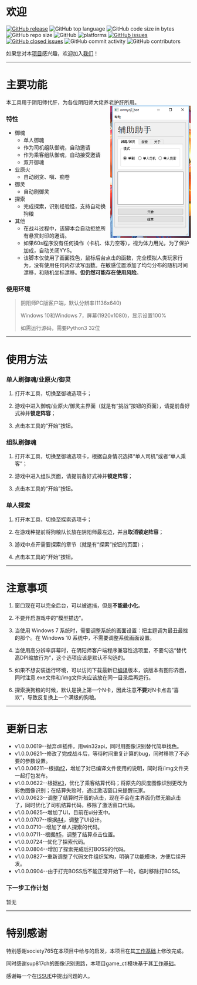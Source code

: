 # 欢迎

[![GitHub release](https://img.shields.io/github/release/academicdog/onmyoji_bot)](https://github.com/AcademicDog/onmyoji_bot/releases) ![GitHub top language](https://img.shields.io/github/languages/top/academicdog/onmyoji_bot) ![GitHub code size in bytes](https://img.shields.io/github/languages/code-size/academicdog/onmyoji_bot) ![GitHub repo size](https://img.shields.io/github/repo-size/academicdog/onmyoji_bot) ![GitHub](https://img.shields.io/github/license/academicdog/onmyoji_bot)
![platforms](https://img.shields.io/badge/platform-win32|win64-brightgreen.svg) [![GitHub issues](https://img.shields.io/github/issues/academicdog/onmyoji_bot.svg)](https://github.com/academicdog/onmyoji_bot/issues) [![GitHub closed issues](https://img.shields.io/github/issues-closed/academicdog/onmyoji_bot.svg)](https://github.com/academicdog/onmyoji_bot/issues?q=is:issue+is:closed) ![GitHub commit activity](https://img.shields.io/github/commit-activity/m/academicdog/onmyoji_bot) ![GitHub contributors](https://img.shields.io/github/contributors/academicdog/onmyoji_bot.svg)

如果您对本[项目](https://github.com/AcademicDog/onmyoji_bot)感兴趣，欢迎加入[我们](https://github.com/AcademicDog/onmyoji_bot/graphs/contributors)！

* * *

# 主要功能
本工具用于阴阳师代肝，为各位阴阳师大佬养老护肝所用。
<img align="right" width="220" src="https://raw.githubusercontent.com/AcademicDog/myresource/master/usage.png" alt="copy URL to clipboard" />

### 特性

- 御魂
  - 单人御魂
  - 作为司机组队御魂，自动邀请
  - 作为乘客组队御魂，自动接受邀请
  - 双开御魂
- 业原火
  - 自动刷贪、嗔、痴卷
- 御灵
  - 自动刷御灵
- 探索
  - 完成探索，识别经验怪，支持自动换狗粮
- 其他
  - 在战斗过程中，该脚本会自动拒绝所有悬赏封印的邀请。
  - 如果60s程序没有任何操作（卡机、体力空等），视为体力用光，为了保护加成，自动关闭YYS。
  - 该脚本仅使用了画面找色，鼠标后台点击的函数，完全模拟人类玩家行为，没有使用任何内存读写函数。在敏感位置添加了均匀分布的随机时间漂移，和随机坐标漂移。**但仍然可能存在使用风险**。

### 使用环境

> 阴阳师PC版客户端，默认分辨率(1136x640)
>
> Windows 10和Windows 7，屏幕(1920x1080)，显示设置100%
>
> 如需运行源码，需要Python3 32位

* * *

# 使用方法

### 单人刷御魂/业原火/御灵

1.  打开本工具，切换至御魂选项卡；

1.  游戏中进入御魂/业原火/御灵主界面（就是有“挑战”按钮的页面），请提前备好式神并**锁定阵容**；

1.  点击本工具的“开始”按钮。

### 组队刷御魂

1.  打开本工具，切换至御魂选项卡，根据自身情况选择“单人司机”或者“单人乘客”；

1.  游戏中进入组队页面，请提前备好式神并**锁定阵容**；

1.  点击本工具的“开始”按钮。

### 单人探索

1.  打开本工具，切换至探索选项卡；

1.  在游戏种提前将狗粮队长放在阴阳师最左边，并且**取消锁定阵容**；

1.  游戏中点开需要探索的章节（就是有“探索”按钮的页面）；

1.  点击本工具的“开始”按钮。

* * *

# 注意事项

1.  窗口现在可以完全后台，可以被遮挡，但是**不能最小化**。

1.  不要开启游戏中的“模型描边”。

1.  当使用 Windows 7 系统时，需要调整系统的画面设置：把主题调为最丑最挫的那个。在 Windows 10 系统中，不需要调整系统画面设置。

1.  当使用高分辨率屏幕时，在阴阳师客户端程序兼容性选项里，不要勾选“替代高DPI缩放行为”，这个选项应该是默认不勾选的。

1.  如果不想安装运行环境，可以访问下载最新已[编译](https://github.com/AcademicDog/onmyoji_bot/releases)版本，该版本有图形界面，同时注意.exe文件和/img文件夹应该放在同一目录后再运行。

1.  探索换狗粮的时候，默认是换上第一个N卡，因此注意**不要**对N卡点击“喜欢”，导致反复换上一个满级的狗粮。

* * *

# 更新日志

*   v1.0.0.0619--抛弃dll插件，用win32api，同时用图像识别替代简单找色。
*   v1.0.0.0621--修改了完成战斗后，等待时间重复计算的bug，同时移除了不必要的参数设置。
*   v1.0.0.06211--根据[#2](https://github.com/AcademicDog/onmyoji_bot/issues/2)，增加了对已编译文件使用的说明，同时将/img文件夹一起打包发布。
*   v1.0.0.0622--根据[#3](https://github.com/AcademicDog/onmyoji_bot/issues/3)，优化了乘客结算代码；将原先的灰度图像识别更改为彩色图像识别；在结算失败时，通过激活窗口来提醒玩家。
*   v1.0.0.0623--调整了结算时开蛋的点击，现在不会在主界面仍然无脑点击了，同时优化了司机结算代码，移除了激活窗口代码。
*   v1.0.0.0625--增加了UI，目前在ui分支中。
*   v1.0.0.0707--根据[#4](https://github.com/AcademicDog/onmyoji_bot/issues/4)，调整了UI设计。
*   v1.0.0.0710--增加了单人探索的代码。
*   v1.0.0.0711--根据[#5](https://github.com/AcademicDog/onmyoji_bot/issues/5)，调整了结算点击位置。
*   v1.0.0.0724--优化了探索代码。
*   v1.0.0.0804--增加了探索完成后打BOSS的代码。
*   v1.0.0.0827--重新调整了代码文件组织架构，明确了功能模块，方便后续开发。
*   v1.0.0.0904--由于打完BOSS后不能正常开始下一轮，临时移除打BOSS。

### 下一步工作计划

暂无

* * *

# 特别感谢
特别感谢society765在本项目中给与的启发，本项目在其[工作基础](https://github.com/society765/yys-auto-yuhun)上修改完成。

同时感谢sup817ch的图像识别思路，本项目game_ctl模块基于其[工作基础](https://github.com/sup817ch/AutoOnmyoji)。

感谢每一个在[ISSUE](https://github.com/AcademicDog/onmyoji_bot/issues)中提出问题的人。